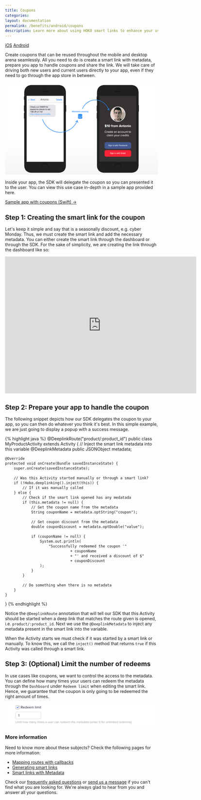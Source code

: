 ```yaml
---
title: Coupons
categories:
layout: documentation
permalink: /benefits/android/coupons
description: Learn more about using HOKO smart links to enhance your user experience.
---
```


<a href="http://support.hokolinks.com/benefits/ios/coupons/" class="tab">iOS</a>
<a href="#" class="tab active">Android</a>

Create coupons that can be reused throughout the mobile and desktop arena
seamlessly. All you need to do is create a smart link with metadata, prepare you app to handle
coupons and share the link. We will take care of driving both new users and current users directly
to your app, even if they need to go through the app store in between.

![Coupons](/assets/images/use-case-coupon.png)

Inside your app, the SDK will delegate the coupon so you can presented it to the user.
You can view this use case in-depth in a sample app provided here.

<a href="https://github.com/hokolinks/HOKOstore" class="btn-next" target="_blank">Sample app with coupons (Swift) &#8594;</a>

## Step 1: Creating the smart link for the coupon

Let's keep it simple and say that is a seasonally discount, e.g. cyber Monday. Thus, we must create the smart link and add the necessary metadata. You can either create the smart link through the dashboard or through the SDK. For the sake of simplicity, we are creating the link through the dashboard like so:

<iframe width="630" height="450" src="https://www.youtube.com/embed/fpesz5VhrS0" frameborder="0" allowfullscreen></iframe>

## Step 2: Prepare your app to handle the coupon

The following snippet depicts how our SDK delegates the coupon to your app, so you can then
do whatever you think it's best. In this simple example, we are just going to display a
popup with a success message.

{% highlight java %}
@DeeplinkRoute("product/:product_id")
public class MyProductActivity extends Activity {
    // Inject the smart link metadata into this variable
    @DeeplinkMetadata
    public JSONObject metadata;

    @Override
    protected void onCreate(Bundle savedInstanceState) {
        super.onCreate(savedInstanceState);

        // Was this Activity started manually or through a smart link?
        if (!Hoko.deeplinking().inject(this)) {
            // If it was manually called
        } else {
            // Check if the smart link opened has any medatada
            if (this.metadata != null) {
                // Get the coupon name from the metadata
                String couponName = metadata.optString("coupon");

                // Get coupon discount from the metadata
                double couponDiscount = metadata.optDouble("value");

                if (couponName != null) {
                    System.out.println(
                        "Successfully redeemed the coupon '"
                                  + couponName
                                  + "' and received a discount of $"
                                  + couponDiscount
                    );
                }
            }

            // Do something when there is no metadata
        }
    }
}
{% endhighlight %}

Notice the `@DeeplinkRoute` annotation that will tell our SDK that this Activity
should be started when a deep link that matches the route given is opened, i.e.
`product/:product_id`. Next we use the `@DeeplinkMetadata` to inject any metadata present in
the smart link into the variable.

When the Activity starts we must check if it was started by a smart link or manually. To know this,
we call the `inject()` method that returns `true` if this Activity was called through a
smart link.

## Step 3: (Optional) Limit the number of redeems

In use cases like coupons, we want to control the access to the metadata. You can define
how many times your users can redeem the metadata through the `Dashboard` under `Redeem limit` when
editing the smart link. Hence, we guarantee that the coupon is only going to be redeemed the right
amount of times.

![Redeem limit](/assets/images/redeem-limit.png)

### More information

Need to know more about these subjects? Check the following pages for more information:

- [Mapping routes with callbacks](http://support.hokolinks.com/android/android-deeplinking/#route-mapping-using-annotations)
- [Generating smart links](http://support.hokolinks.com/android/android-deeplinking/#smart-link-generation)
- [Smart links with Metadata](http://support.hokolinks.com/android/android-deeplinking/#metadata)

Check our [frequently asked questions](http://support.hokolinks.com/faq/) or [send us a message](mailto:support@hokolinks.com) if you can't find what you are looking for. We're always glad
to hear from you and answer all your questions.
